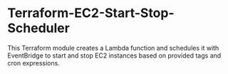 # Terraform-EC2-Start-Stop-Scheduler
This Terraform module creates a Lambda function and schedules it with EventBridge to start and stop EC2 instances based on provided tags and cron expressions.
